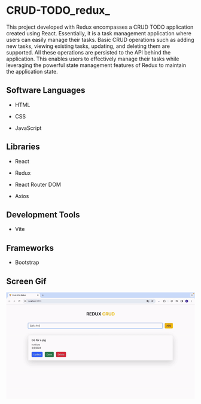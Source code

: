 <h1>CRUD-TODO_redux_</h1>

This project developed with Redux encompasses a CRUD TODO application created using React. Essentially, it is a task management application where users can easily manage their tasks. Basic CRUD operations such as adding new tasks, viewing existing tasks, updating, and deleting them are supported. All these operations are persisted to the API behind the application. This enables users to effectively manage their tasks while leveraging the powerful state management features of Redux to maintain the application state.

<h2> Software Languages </h2>

- HTML

- CSS

- JavaScript

<h2> Libraries </h2>

- React

- Redux

- React Router DOM

- Axios

<h2> Development Tools </h2>

- Vite

<h2> Frameworks </h2>

- Bootstrap

<h2> Screen Gif </h2>

![](crud.gif)
